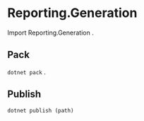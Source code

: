# Reporting.Generation 
Import Reporting.Generation 
.  
## Pack 
`dotnet pack` 
.  
## Publish 
`dotnet publish (path)` 
